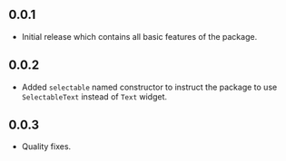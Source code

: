 ## 0.0.1

* Initial release which contains all basic features of the package.

## 0.0.2
* Added `selectable` named constructor to instruct the package to use `SelectableText` instead of `Text` widget.

## 0.0.3
* Quality fixes.
